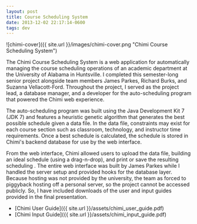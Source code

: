 ```yaml
---
layout: post
title: Course Scheduling System
date: 2013-12-02 22:17:14-0600
tags: dev
---
```


![chimi-cover]({{ site.url }}/images/chimi-cover.png "Chimi Course Scheduling System")

The Chimi Course Scheduling System is a web application for automatically managing the course scheduling operations of an academic department at the University of Alabama in Huntsville. I completed this semester-long senior project alongside team members James Parkes, Richard Burks, and Suzanna Vellacott-Ford. Throughout the project, I served as the project lead, a database manager, and a developer for the auto-scheduling program that powered the Chimi web experience.

The auto-scheduling program was built using the Java Development Kit 7 (JDK 7) and features a heuristic genetic algorithm that generates the best possible schedule given a data file. In the data file, constraints may exist for each course section such as classroom, technology, and instructor time requirements. Once a best schedule is calculated, the schedule is stored in Chimi's backend database for use by the web interface.

From the web interface, Chimi allowed users to upload the data file, building an ideal schedule (using a drag-n-drop), and print or save the resulting scheduling . The entire web interface was built by James Parkes while I handled the server setup and provided hooks for the database layer. Because hosting was not provided by the university, the team as forced to piggyback hosting off a personal server, so the project cannot be accessed publicly. So, I have included downloads of the user and input guides provided in the final presentation.

- [Chimi User Guide]({{ site.url }}/assets/chimi_user_guide.pdf)
- [Chimi Input Guide]({{ site.url }}/assets/chimi_input_guide.pdf)
